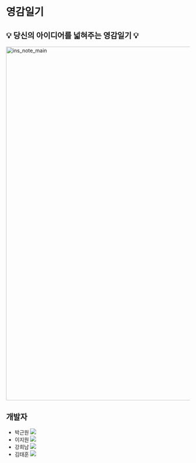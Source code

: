 # 영감일기
## 💡 당신의 아이디어를 넓혀주는 영감일기 💡
<img width="968" alt="ins_note_main" src="https://user-images.githubusercontent.com/43375122/185776904-8ecbe472-3168-4c6c-8f22-5b129fe13994.png">

## 개발자
 - 박근원 <a href="https://github.com/RootPark" target="_blank"><img src="https://img.shields.io/badge/GitHub-181717?style=flat&logo=github&logoColor=white"/></a>
 - 이지원 <a href="https://github.com/Rudolf0328" target="_blank"><img src="https://img.shields.io/badge/GitHub-181717?style=flat&logo=github&logoColor=white"/></a>
 - 강희남 <a href="https://github.com/heenamkang" target="_blank"><img src="https://img.shields.io/badge/GitHub-181717?style=flat&logo=github&logoColor=white"/></a>
 - 김태훈 <a href="https://github.com/twodf78" target="_blank"><img src="https://img.shields.io/badge/GitHub-181717?style=flat&logo=github&logoColor=white"/></a>
